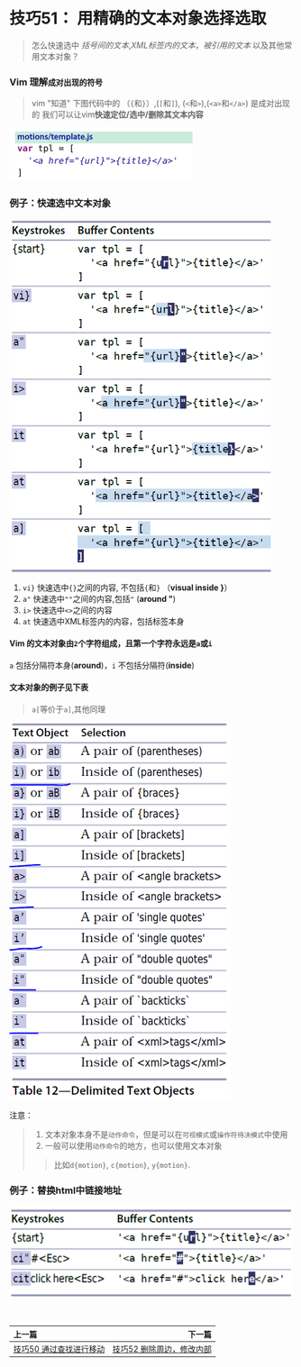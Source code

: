 # 技巧51： 用精确的文本对象选择选取

> 怎么快速选中 _括号间的文本_,_XML标签内的文本_，_被引用的文本_ 以及其他常用文本对象？

### Vim 理解`成对出现的符号`
> vim "知道" 下图代码中的 （`{`和`}`）,(`[`和`]`), (`<`和`>`),(`<a>`和`</a>`) 是成对出现的
> 我们可以让vim**快速定位/选中/删除其文本内容**

![tip51_0](../../images/tip51_0.png)  

### 例子：快速选中文本对象

![tip51_1](../../images/tip51_1.png)  

1. `vi}` 快速选中`{}`之间的内容, 不包括`{`和`}` （**visual inside }**）
2. `a"` 快速选中`""`之间的内容,包括`"` (**around "**)
3. `i>` 快速选中`<>`之间的内容
4. `at` 快速选中XML标签内的内容，包括标签本身


#### Vim 的文本对象由`2`个字符组成，且第一个字符永远是`a`或`i`

`a` 包括分隔符本身(**around**)，`i` 不包括分隔符(**inside**)


#### 文本对象的例子见下表
> `a[`等价于`a]`,其他同理

![tip51_2](../../images/tip51_2.png)  

注意：
> 1. 文本对象本身不是`动作命令`，但是可以在`可视模式`或`操作符待决模式`中使用
> 2. 一般可以使用`动作命令`的地方，也可以使用文本对象
> > 比如`d{motion}`, `c{motion}`, `y{motion}`.  

### 例子：替换html中链接地址

![tip51_3](../../images/tip51_3.png)  

<br>  

|上一篇|下一篇|
|:---|---:|
|[技巧50 通过查找进行移动](tip50.md)|[技巧52 删除周边，修改内部](tip52.md)|
